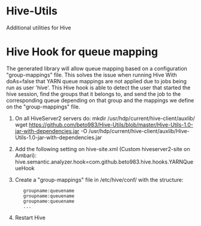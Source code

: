 # Hive-Utils
Additional utilities for Hive

# Hive Hook for queue mapping

The generated library will allow queue mapping based on a configuration "group-mappings" file. This solves the issue when running Hive With doAs=false that YARN queue mappings are not applied due to jobs being run as user 'hive'. This Hive hook is able to detect the user that started the hive session, find the groups that it belongs to, and send the job to the corresponding queue depending on that group and the mappings we define on the "group-mappings" file.

1. On all HiveServer2 servers do:
mkdir /usr/hdp/current/hive-client/auxlib/
wget https://github.com/beto983/Hive-Utils/blob/master/Hive-Utils-1.0-jar-with-dependencies.jar -O /usr/hdp/current/hive-client/auxlib/Hive-Utils-1.0-jar-with-dependencies.jar

2. Add the following setting on hive-site.xml (Custom hiveserver2-site on Ambari): 
hive.semantic.analyzer.hook=com.github.beto983.hive.hooks.YARNQueueHook

3. Create a "group-mappings" file in /etc/hive/conf/ with the structure:

          groupname:queuename
          groupname:queuename
          groupname:queuename
          ...

4. Restart Hive



